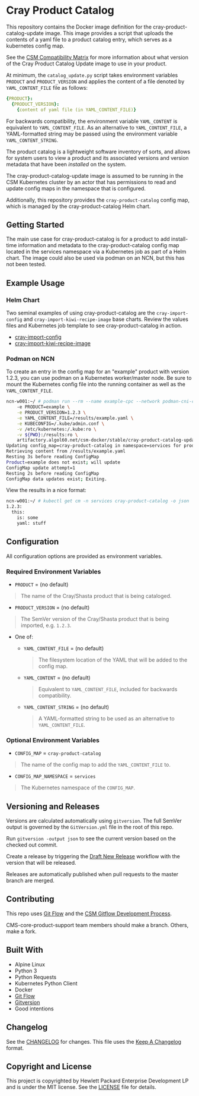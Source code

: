 # Cray Product Catalog

This repository contains the Docker image definition for the cray-product-catalog-update
image. This image provides a script that uploads the contents of a yaml file to
a product catalog entry, which serves as a kubernetes config map.

See the [CSM Compatibility Matrix](https://github.com/Cray-HPE/cray-product-catalog/wiki/CSM-Compatibility-Matrix)
for more information about what version of the Cray Product Catalog Update image to
use in your product.

At minimum, the `catalog_update.py` script takes environment variables `PRODUCT`
and `PRODUCT_VERSION` and applies the content of a file denoted by
`YAML_CONTENT_FILE` file as follows:

```yaml
{PRODUCT}:
  {PRODUCT_VERSION}:
    {content of yaml file (in YAML_CONTENT_FILE)}
```

For backwards compatibility, the environment variable `YAML_CONTENT` is
equivalent to `YAML_CONTENT_FILE`. As an alternative to `YAML_CONTENT_FILE`,
a YAML-formatted string may be passed using the environment variable
`YAML_CONTENT_STRING`.

The product catalog is a lightweight software inventory of sorts, and allows for
system users to view a product and its associated versions and version metadata
that have been _installed_ on the system.

The cray-product-catalog-update image is assumed to be running in the CSM
Kubernetes cluster by an actor that has permissions to read and update config
maps in the namespace that is configured.

Additionally, this repository provides the `cray-product-catalog` config map,
which is managed by the cray-product-catalog Helm chart.

## Getting Started

The main use case for cray-product-catalog is for a product to add install-time
information and metadata to the cray-product-catalog config map located in the
services namespace via a Kubernetes job as part of a Helm chart. The image
could also be used via podman on an NCN, but this has not been tested.

## Example Usage

### Helm Chart

Two seminal examples of using cray-product-catalog are the `cray-import-config`
and `cray-import-kiwi-recipe-image` base charts. Review the values files and
Kubernetes job template to see cray-product-catalog in action.

* [cray-import-config](https://github.com/Cray-HPE/cray-product-install-charts/tree/master/charts/cray-import-config)
* [cray-import-kiwi-recipe-image](https://github.com/Cray-HPE/cray-product-install-charts/tree/master/charts/cray-import-kiwi-recipe-image)

### Podman on NCN

To create an entry in the config map for an "example" product with version
1.2.3, you can use podman on a Kubernetes worker/master node. Be sure to mount
the Kubernetes config file into the running container as well as the
`YAML_CONTENT_FILE`.

```bash
ncn-w001:~/ # podman run --rm --name example-cpc --network podman-cni-config \
    -e PRODUCT=example \
    -e PRODUCT_VERSION=1.2.3 \
    -e YAML_CONTENT_FILE=/results/example.yaml \
    -e KUBECONFIG=/.kube/admin.conf \
    -v /etc/kubernetes:/.kube:ro \
    -v ${PWD}:/results:ro \
    artifactory.algol60.net/csm-docker/stable/cray-product-catalog-update:1.2.57
Updating config_map=cray-product-catalog in namespace=services for product/version=example/1.2.3
Retrieving content from /results/example.yaml
Resting 3s before reading ConfigMap
Product=example does not exist; will update
ConfigMap update attempt=1
Resting 2s before reading ConfigMap
ConfigMap data updates exist; Exiting.
```

View the results in a nice format:

```bash
ncn-w001:~/ # kubectl get cm -n services cray-product-catalog -o json | jq .data.example | ./yq r -
1.2.3:
  this:
    is: some
    yaml: stuff
```

## Configuration

All configuration options are provided as environment variables.

### Required Environment Variables

* `PRODUCT` = (no default)

> The name of the Cray/Shasta product that is being cataloged.

* `PRODUCT_VERSION` = (no default)

> The SemVer version of the Cray/Shasta product that is being imported, e.g.
  `1.2.3`.

* One of:

    * `YAML_CONTENT_FILE` = (no default)

      > The filesystem location of the YAML that will be added to the config map.

    * `YAML_CONTENT` = (no default)

      > Equivalent to `YAML_CONTENT_FILE`, included for backwards compatibility.

    * `YAML_CONTENT_STRING` = (no default)

      > A YAML-formatted string to be used as an alternative to `YAML_CONTENT_FILE`.

### Optional Environment Variables

 * `CONFIG_MAP` = `cray-product-catalog`

 > The name of the config map to add the `YAML_CONTENT_FILE` to.

 * `CONFIG_MAP_NAMESPACE` = `services`

 > The Kubernetes namespace of the `CONFIG_MAP`.

## Versioning and Releases

Versions are calculated automatically using `gitversion`. The full SemVer
output is governed by the `GitVersion.yml` file in the root of this repo.

Run `gitversion -output json` to see the current version based on the checked
out commit.

Create a release by triggering the [Draft New Release](https://github.com/Cray-HPE/cray-product-catalog/actions/workflows/draft-new-release.yml)
workflow with the version that will be released.

Releases are automatically published when pull requests to the master branch
are merged.

## Contributing

This repo uses [Git Flow](https://nvie.com/posts/a-successful-git-branching-model/)
and the [CSM Gitflow Development Process]( https://github.com/Cray-HPE/community/wiki/Gitflow-Development-Process).

CMS-core-product-support team members should make a branch. Others, make a fork.

## Built With

* Alpine Linux
* Python 3
* Python Requests
* Kubernetes Python Client
* Docker
* [Git Flow](https://nvie.com/posts/a-successful-git-branching-model/)
* [Gitversion](https://gitversion.net)
* Good intentions

## Changelog

See the [CHANGELOG](CHANGELOG.md) for changes. This file uses the [Keep A Changelog](https://keepachangelog.com)
format.

## Copyright and License
This project is copyrighted by Hewlett Packard Enterprise Development LP and is under the MIT
license. See the [LICENSE](LICENSE) file for details.

